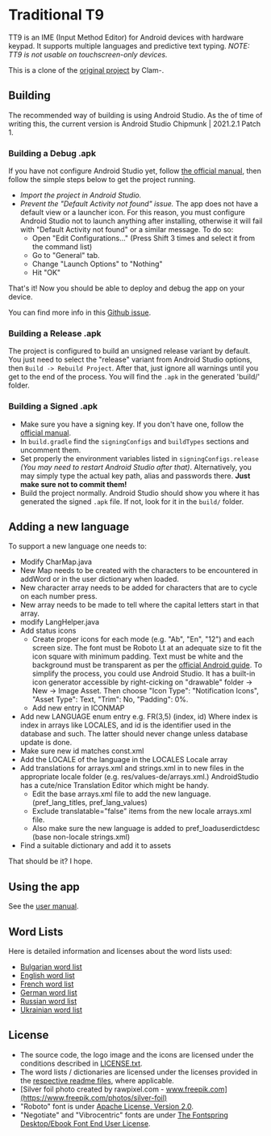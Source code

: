 # Traditional T9
TT9 is an IME (Input Method Editor) for Android devices with hardware keypad. It supports multiple languages and predictive text typing. _NOTE: TT9 is not usable on touchscreen-only devices._

This is a clone of the [original project](https://github.com/Clam-/TraditionalT9) by Clam-.

## Building
The recommended way of building is using Android Studio. As the of time of writing this, the current version is Android Studio Chipmunk | 2021.2.1 Patch 1.

### Building a Debug .apk
If you have not configure Android Studio yet, follow [the official manual](https://developer.android.com/training/basics/firstapp), then follow the simple steps below to get the project running.

- _Import the project in Android Studio._
- _Prevent the "Default Activity not found" issue._ The app does not have a default view or a launcher icon. For this reason, you must configure Android Studio not to launch anything after installing, otherwise it will fail with "Default Activity not found" or a similar message. To do so:
    - Open "Edit Configurations..." (Press Shift 3 times and select it from the command list)
    - Go to "General" tab.
    - Change "Launch Options" to "Nothing"
    - Hit "OK"

That's it! Now you should be able to deploy and debug the app on your device.

You can find more info in this [Github issue](https://github.com/android/input-samples/issues/18).

### Building a Release .apk
The project is configured to build an unsigned release variant by default. You just need to select the "release" variant from Android Studio options, then `Build -> Rebuild Project`. After that, just ignore all warnings until you get to the end of the process. You will find the `.apk` in the generated 'build/' folder.

### Building a Signed .apk
- Make sure you have a signing key. If you don't have one, follow the [official manual](https://developer.android.com/studio/publish/app-signing#sign-apk).
- In `build.gradle` find the `signingConfigs` and `buildTypes` sections and uncomment them.
- Set properly the environment variables listed in `signingConfigs.release` _(You may need to restart Android Studio after that)_. Alternatively, you may simply type the actual key path, alias and passwords there. **Just make sure not to commit them!**
- Build the project normally. Android Studio should show you where it has generated the signed `.apk` file. If not, look for it in the `build/` folder.

## Adding a new language
To support a new language one needs to:

- Modify CharMap.java
- New Map needs to be created with the characters to be encountered in addWord or in the user dictionary when loaded.
- New character array needs to be added for characters that are to cycle on each number press.
- New array needs to be made to tell where the capital letters start in that array.
- modify LangHelper.java
- Add status icons
    - Create proper icons for each mode (e.g. "Ab", "En", "12") and each screen size. The font must be Roboto Lt at an adequate size to fit the icon square with minimum padding. Text must be white and the background must be transparent as per the [official Android guide](https://android-doc.github.io/guide/practices/ui_guidelines/icon_design_status_bar.html). To simplify the process, you could use Android Studio. It has a built-in icon generator accessible by right-cicking on "drawable" folder -> New -> Image Asset. Then choose "Icon Type": "Notification Icons", "Asset Type": Text, "Trim": No, "Padding": 0%.
    - Add new entry in ICONMAP
- Add new LANGUAGE enum entry e.g. FR(3,5) (index, id) Where index is index in arrays like LOCALES, and id is the identifier used in the database and such. The latter should never change unless database update is done.
- Make sure new id matches const.xml
- Add the LOCALE of the language in the LOCALES Locale array
- Add translations for arrays.xml and strings.xml in to new files in the appropriate locale folder (e.g. res/values-de/arrays.xml.) AndroidStudio has a cute/nice Translation Editor which might be handy.
    - Edit the base arrays.xml file to add the new language. (pref_lang_titles, pref_lang_values)
    - Exclude translatable="false" items from the new locale arrays.xml file.
    - Also make sure the new language is added to pref_loaduserdictdesc (base non-locale strings.xml)
- Find a suitable dictionary and add it to assets

That should be it? I hope.

## Using the app
See the [user manual](docs/user-manual.md).

## Word Lists
Here is detailed information and licenses about the word lists used:
- [Bulgarian word list](docs/bgWordlistReadme.txt)
- [English word list](docs/enWordlistReadme.txt)
- [French word list](docs/frWordlistReadme.txt)
- [German word list](docs/deWordlistReadme.txt)
- [Russian word list](docs/ruWordlistReadme.txt)
- [Ukrainian word list](docs/ukWordlistReadme.txt)

## License
- The source code, the logo image and the icons are licensed under the conditions described in [LICENSE.txt](LICENSE.txt).
- The word lists / dictionaries are licensed under the licenses provided in the [respective readme files](#word-lists), where applicable.
- [Silver foil photo created by rawpixel.com - www.freepik.com](https://www.freepik.com/photos/silver-foil)
- "Roboto" font is under [Apache License, Version 2.0](https://www.apache.org/licenses/LICENSE-2.0).
- "Negotiate" and "Vibrocentric" fonts are under [The Fontspring Desktop/Ebook Font End User License](docs/desktop-ebook-EULA-1.8.txt).